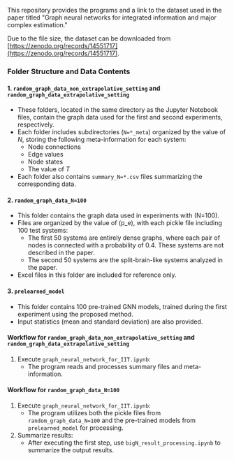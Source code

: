 This repository provides the programs and a link to the dataset used in the paper titled "Graph neural networks for integrated information and major complex estimation."

Due to the file size, the dataset can be downloaded from [https://zenodo.org/records/14551717](https://zenodo.org/records/14551717). 

### Folder Structure and Data Contents

#### 1. `random_graph_data_non_extrapolative_setting` and `random_graph_data_extrapolative_setting`
- These folders, located in the same directory as the Jupyter Notebook files, contain the graph data used for the first and second experiments, respectively.
- Each folder includes subdirectories (`N=*_meta`) organized by the value of $N$, storing the following meta-information for each system:
  - Node connections
  - Edge values
  - Node states
  - The value of $T$
- Each folder also contains `summary_N=*.csv` files summarizing the corresponding data.

#### 2. `random_graph_data_N=100`
- This folder contains the graph data used in experiments with \(N=100\).
- Files are organized by the value of \(p_e\), with each pickle file including 100 test systems:
  - The first 50 systems are entirely dense graphs, where each pair of nodes is connected with a probability of 0.4. These systems are not described in the paper.
  - The second 50 systems are the split-brain-like systems analyzed in the paper.
- Excel files in this folder are included for reference only.

#### 3. `prelearned_model`
- This folder contains 100 pre-trained GNN models, trained during the first experiment using the proposed method.
- Input statistics (mean and standard deviation) are also provided.

#### Workflow for `random_graph_data_non_extrapolative_setting` and `random_graph_data_extrapolative_setting`
1. Execute `graph_neural_network_for_IIT.ipynb`:
   - The program reads and processes summary files and meta-information.
     
#### Workflow for `random_graph_data_N=100`
1. Execute `graph_neural_network_for_IIT.ipynb`:
   - The program utilizes both the pickle files from `random_graph_data_N=100` and the pre-trained models from `prelearned_model` for processing.
2. Summarize results:
   - After executing the first step, use `bigN_result_processing.ipynb` to summarize the output results.
